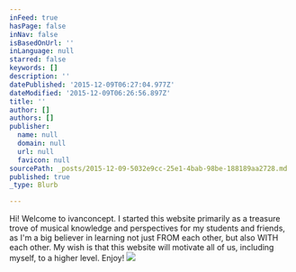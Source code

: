 ```yaml
---
inFeed: true
hasPage: false
inNav: false
isBasedOnUrl: ''
inLanguage: null
starred: false
keywords: []
description: ''
datePublished: '2015-12-09T06:27:04.977Z'
dateModified: '2015-12-09T06:26:56.897Z'
title: ''
author: []
authors: []
publisher:
  name: null
  domain: null
  url: null
  favicon: null
sourcePath: _posts/2015-12-09-5032e9cc-25e1-4bab-98be-188189aa2728.md
published: true
_type: Blurb

---
```

Hi! Welcome to ivanconcept. I started this website primarily as a treasure trove of musical knowledge and perspectives for my students and friends, as I'm a big believer in learning not just FROM each other, but also WITH each other. My wish is that this website will motivate all of us, including myself, to a higher level. Enjoy!
![](https://the-grid-user-content.s3-us-west-2.amazonaws.com/98499461-635e-496c-88ec-3b54213dff8a.jpg)